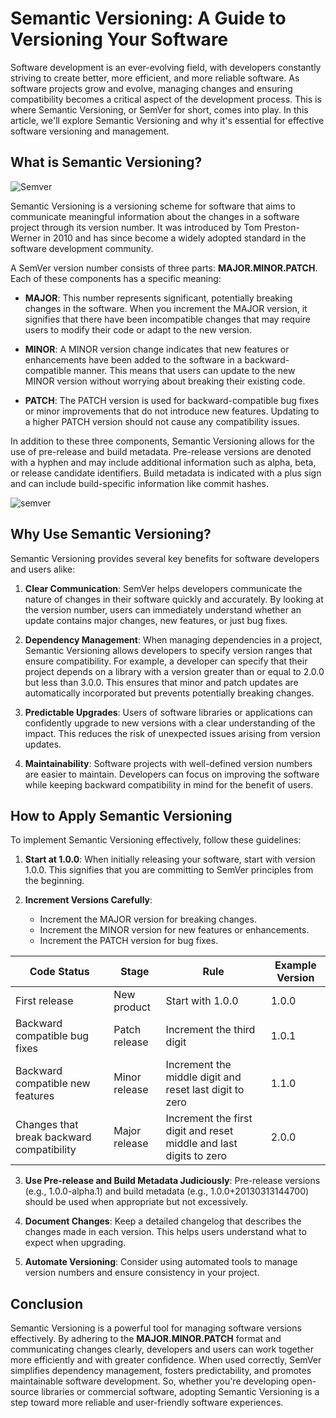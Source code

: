 # Semantic Versioning: A Guide to Versioning Your Software

Software development is an ever-evolving field, with developers constantly striving to create better, more efficient, and more reliable software. As software projects grow and evolve, managing changes and ensuring compatibility becomes a critical aspect of the development process. This is where Semantic Versioning, or SemVer for short, comes into play. In this article, we'll explore Semantic Versioning and why it's essential for effective software versioning and management.

## What is Semantic Versioning?

![Semver](https://media.geeksforgeeks.org/wp-content/uploads/semver.png)

Semantic Versioning is a versioning scheme for software that aims to communicate meaningful information about the changes in a software project through its version number. It was introduced by Tom Preston-Werner in 2010 and has since become a widely adopted standard in the software development community.

A SemVer version number consists of three parts: **MAJOR.MINOR.PATCH**. Each of these components has a specific meaning:

* **MAJOR**: This number represents significant, potentially breaking changes in the software. When you increment the MAJOR version, it signifies that there have been incompatible changes that may require users to modify their code or adapt to the new version.

* **MINOR**: A MINOR version change indicates that new features or enhancements have been added to the software in a backward-compatible manner. This means that users can update to the new MINOR version without worrying about breaking their existing code.

* **PATCH**: The PATCH version is used for backward-compatible bug fixes or minor improvements that do not introduce new features. Updating to a higher PATCH version should not cause any compatibility issues.

In addition to these three components, Semantic Versioning allows for the use of pre-release and build metadata. Pre-release versions are denoted with a hyphen and may include additional information such as alpha, beta, or release candidate identifiers. Build metadata is indicated with a plus sign and can include build-specific information like commit hashes.


![semver](https://media.geeksforgeeks.org/wp-content/uploads/20201021010157/SemanticVersioning-390x660.png)
## Why Use Semantic Versioning?

Semantic Versioning provides several key benefits for software developers and users alike:

1. **Clear Communication**: SemVer helps developers communicate the nature of changes in their software quickly and accurately. By looking at the version number, users can immediately understand whether an update contains major changes, new features, or just bug fixes.

2. **Dependency Management**: When managing dependencies in a project, Semantic Versioning allows developers to specify version ranges that ensure compatibility. For example, a developer can specify that their project depends on a library with a version greater than or equal to 2.0.0 but less than 3.0.0. This ensures that minor and patch updates are automatically incorporated but prevents potentially breaking changes.

3. **Predictable Upgrades**: Users of software libraries or applications can confidently upgrade to new versions with a clear understanding of the impact. This reduces the risk of unexpected issues arising from version updates.

4. **Maintainability**: Software projects with well-defined version numbers are easier to maintain. Developers can focus on improving the software while keeping backward compatibility in mind for the benefit of users.

## How to Apply Semantic Versioning

To implement Semantic Versioning effectively, follow these guidelines:

1. **Start at 1.0.0**: When initially releasing your software, start with version 1.0.0. This signifies that you are committing to SemVer principles from the beginning.

2. **Increment Versions Carefully**:

    * Increment the MAJOR version for breaking changes.
    * Increment the MINOR version for new features or enhancements.
    * Increment the PATCH version for bug fixes.

| Code Status                               | Stage         | Rule                                                               | Example Version |
|-------------------------------------------|---------------|--------------------------------------------------------------------|-----------------|
| First release                             | New product   | Start with 1.0.0                                                   | 1.0.0           |
| Backward compatible bug fixes             | Patch release | Increment the third digit                                          | 1.0.1           |
| Backward compatible new features          | Minor release | Increment the middle digit and reset last digit to zero            | 1.1.0           |
| Changes that break backward compatibility | Major release | Increment the first digit and reset middle and last digits to zero | 2.0.0           |

3. **Use Pre-release and Build Metadata Judiciously**: Pre-release versions (e.g., 1.0.0-alpha.1) and build metadata (e.g., 1.0.0+20130313144700) should be used when appropriate but not excessively.

4. **Document Changes**: Keep a detailed changelog that describes the changes made in each version. This helps users understand what to expect when upgrading.

5. **Automate Versioning**: Consider using automated tools to manage version numbers and ensure consistency in your project.

## Conclusion

Semantic Versioning is a powerful tool for managing software versions effectively. By adhering to the **MAJOR.MINOR.PATCH** format and communicating changes clearly, developers and users can work together more efficiently and with greater confidence. When used correctly, SemVer simplifies dependency management, fosters predictability, and promotes maintainable software development. So, whether you're developing open-source libraries or commercial software, adopting Semantic Versioning is a step toward more reliable and user-friendly software experiences.